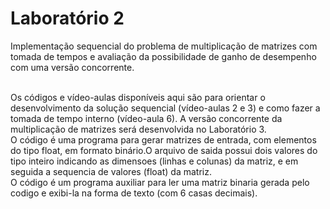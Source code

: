 <h1>Laboratório 2</h1>
<p>Implementação sequencial do problema de multiplicação de matrizes com tomada de tempos e  avaliação da possibilidade de ganho de desempenho com uma versão concorrente.</p></br>
Os códigos e vídeo-aulas disponíveis aqui são para orientar o desenvolvimento da solução sequencial (vídeo-aulas 2 e 3) e  como fazer a tomada de tempo interno (vídeo-aula 6). A versão concorrente da multiplicação de matrizes  será desenvolvida no Laboratório 3.</br>
O código <geraMatrizBinario.c> é uma programa para gerar matrizes de entrada, com elementos do tipo float, em formato binário.O arquivo de saida possui dois valores do tipo inteiro indicando as dimensoes (linhas e colunas) da matriz, e em seguida a sequencia de valores (float) da matriz. </br>
O código <leMatrizBinario.c> é um programa auxiliar para ler uma matriz binaria gerada pelo codigo <geraMatrizBinario.c> e exibi-la na forma de texto (com 6 casas decimais).
